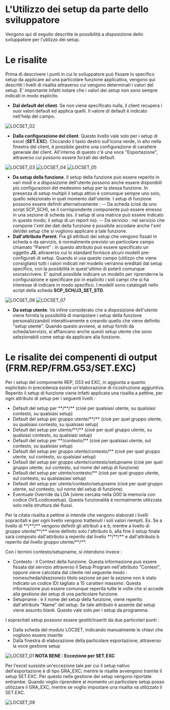 # L'Utilizzo dei setup da parte dello sviluppatore
Vengono qui di seguito descritte le possibilità a disposizione dello sviluppatore per l'utilizzo dei setup.

# Le risalite
Prima di descrivere i punti in cui lo sviluppatore può fissare lo specifico setup da applicare ad una particolare funzione applicativa, vengono qui descritti i livelli di risalita attraverso cui vengono determinati i valori del setup. E' importante infatti notare che i valori dei setup non sono sempre indicati in modo esplicito.


- **Dal default del client**. Se non viene specificato nulla, il client recupera i suoi valori default ed applica quelli. Il valore di default è indicato nell'help del campo.


![LOCSET_02](https://doc.smeup.com/immagini/LOCSET_03/LOCSET_02.png)

- **Dalla configurazione del client**. Questo livello vale solo per i setup di excel (**SET.EXC**). Cliccando il tasto destro sull'icona verde, in alto nella finestra del client, è possibile gestire una configurazione di carattere generale del client. All'interno di questo c'è una voce "Esportazione", attraverso cui possono essere forzati dei default.


![LOCSET_03](https://doc.smeup.com/immagini/LOCSET_03/LOCSET_03.png)
![LOCSET_04](https://doc.smeup.com/immagini/LOCSET_03/LOCSET_04.png)
![LOCSET_05](https://doc.smeup.com/immagini/LOCSET_03/LOCSET_05.png)

- **Da setup della funzione**. Il setup della funzione può essere reperito in vari modi e a disposizione dell'utente possono anche essere disponibili più configurazioni del medesimo setup per la stessa funzione. In presenza di setup multipli il setup attivo è comunque sempre uno solo, quello selezionato in quel momento dall'utente. I setup di funzione possono essere definiti alternativamente : 
-- Da scheda (cioè da uno script SCP_SCH), se il corrispondente componente può essere emesso in una sezione di scheda (es. il setup di una matrice può essere indicato in questo modo, il setup di un report no).
-- Da servizio :  nel servizio che compone l'xml dei dati della funzione è possibile accodare anche l'xml del/dei setup che si vogliono applicare a tale funzione.
- **Dall'attributo Parent**. Fra gli attributi dei setup che vengono fissati in scheda o da servizio, è normalmente previsto un particolare campo chiamato "Parent" :  in questo attributo può essere specificato un oggetto **J3**, attraverso cui lo standard fornisce alcuni modelli pre-configurati di setup. Quando si usa questo campo (utilizzo che viene consigliato) tutti i valori indicati nel modello verranno ereditati dal setup specifico, con la possibilità in quest'ultimo di poterli comunque sovrascrivere. E' quindi possibile indicare un modello per riprenderne la configurazione e specificare poi in esplicito i soli campi che si ha interesse di indicare in modo specifico. I modelli sono catalogati nello script della scheda **SCP_SCH/J3_SET_STD**.


![LOCSET_06](https://doc.smeup.com/immagini/LOCSET_03/LOCSET_06.png)
![LOCSET_07](https://doc.smeup.com/immagini/LOCSET_03/LOCSET_07.png)

- **Da setup utente**. Va infine considerato che a disposizione dell'utente viene fornita la possibilità di manipolare i setup della funzione personalizzandoli interattivamente e creando quello che viene definito "setup utente". Quando questo avviene, ai setup forniti da scheda/servizio, si affiancano anche questi setup utente che sono selezionabili come setup da applicare alla funzione.


# Le risalite dei compenenti di output (FRM.REP/FRM.G53/SET.EXC)
Per i setup del componente REP, G53 ed EXC, in aggiunta a quanto esplicitato in precedenza esiste un'elaborazione di ricostruzione aggiuntiva. Reperito il setup di funzione viene infatti applicata una risalita a pettine, per ogni attributo di setup per i seguenti livelli : 

-  Default del setup per \*\*/\*\*/\*\* (cioè per qualsiasi utente, su qualsiasi contesto, su qualsiasi setup)
-  Default del setup per gruppo utente/\*\*/\*\* (cioè per quel gruppo utente, su qualsiasi contesto, su qualsiasi setup)
-  Default del setup per utente/\*\*/\*\* (cioè per quel gruppo utente, su qualsiasi contesto, su qualsiasi setup)
-  Default del setup per \*\*/contesto/\*\* (cioè per qualsiasi utente, sul contesto, su qualsiasi setup)
-  Default del setup per gruppo utente/contesto/\*\* (cioè per quel gruppo utente, sul contesto, su qualsiasi setup)
-  Default del setup per gruppo utente/contesto/setupname (cioè per quel gruppo utente, sul contesto, sul nome del setup di funzione)
-  Default del setup per utente/contesto/\*\* (cioè per quel gruppo utente, sul contesto, su qualsiasiasi setup)
-  Default del setup per utente/contesto/setupname (cioè per quel gruppo utente, sul contesto, sul nome del setup di funzione)
-  Eventuale Override da LDA (viene cercata nella G00 la memoria con codice OVS.codicesetup). Questa funzionalità è normalmente utilizzata solo nella struttura dei flussi.

Per la citata risalita a pettine si intende che vengono elaborati i livelli sopracitati e per ogni livello vengono trattenuti i soli valori riempiti. Es. Se a livello di \*\*/\*\*/\*\* vengono definiti gli attributi a e b, mentre a livello di gruppo utente/\*\*/\*\* viene definito solo l'attributo b, alla fine il setup finale sarà composto dall'attributo a reperito dal livello \*\*/\*\*/\*\* e dall'attributo b reperito dal livello gruppo utente/\*\*/\*\*.

Con i termini contesto/setupname, si intendono invece : 
-  Contesto :  il Context della funzione. Questa informazione può essere fissata dal servizio attraverso il Setup Program nell'attributo "Context", oppure viene calcolata dal cliente nel seguente modo :  nomescheda/idsezione(o titolo sezione se per la sezione non è stato indicato un codice ID) tagliato a 15 caratteri massimo. Questa informazione può essere comunque reperita tutte le volte che si accede alla gestione dei setup di una particolare funzione.
-  Setupname :  è il nome del setup della funzione, viene reperito dall'attributo "Name" del setup. Se tale attributo è assente dal setup viene assunto blank. Questo vale solo per i setup da programma.

I sopracitati setup possono essere gestiti/inseriti da due particolari punti : 
-  Dalla scheda del modulo LOCSET, indicando manualmente le chiavi che vogliono essere inserite
-  Dalla finestra di elaborazione della particolare esportazione, attraverso la voce gestione setup

![LOCSET_01](https://doc.smeup.com/immagini/LOCSET_03/LOCSET_01.png)
**NOTA BENE :  Eccezione per SET.EXC**

Per l'excel sussiste un'eccezione tale per cui il setup nativo dell'esportazione è di tipo GRA_EXC; mentre le risalite avvengono tramite il setup SET.EXC. Per questo nella gestione dei setup vengono riportate entrambe. Quando voglio riprendere al momento un particolare setup posso utilizzare il GRA_EXC, mentre se voglio impostare una risalita va utilizzato il SET.EXC.

![LOCSET_08](https://doc.smeup.com/immagini/LOCSET_03/LOCSET_08.png)


